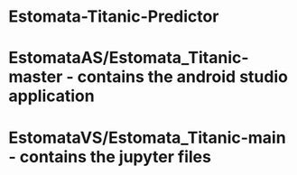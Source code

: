 # Estomata-Titanic-Predictor

# EstomataAS/Estomata_Titanic-master - contains the android studio application

# EstomataVS/Estomata_Titanic-main - contains the jupyter files

